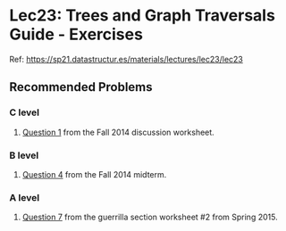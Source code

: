# Lec23: Trees and Graph Traversals Guide - Exercises

Ref: https://sp21.datastructur.es/materials/lectures/lec23/lec23

## Recommended Problems

### C level

1. [Question 1](http://inst.eecs.berkeley.edu/~cs61b/fa14/ta-materials/discussion7.pdf) from the Fall 2014 discussion worksheet.

### B level

1. [Question 4](https://d1b10bmlvqabco.cloudfront.net/attach/hx9h4t96ea8qv/h32s1vxe6mb5o0/i7vkubmrxjn0/fa14_mt2.pdf) from the Fall 2014 midterm.

### A level

1. [Question 7](http://datastructur.es/sp15/materials/guerrilla/guerrilla2.pdf) from the guerrilla section worksheet #2 from Spring 2015.